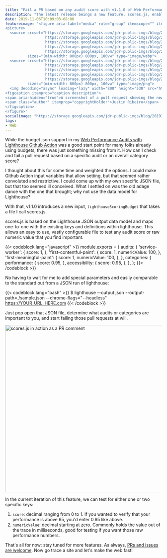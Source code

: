 ```yaml
---
title: "Fail a PR based on any audit score with v1.1.0 of Web Performance Audits with Lighthouse Github Action"
description: "The latest release beings a new feature, scores.js, enabling support for a Lighthouse-based data model for failing PRs based on any audit score or category."
date: 2019-11-06T10:09:03-08:00
featureimage: '<figure aria-label="media" role="group" itemscope="" itemprop="associatedMedia" itemtype="http://schema.org/ImageObject">
<picture>
  <source srcset="https://storage.googleapis.com/jdr-public-imgs/blog/20191106-github-action-scores-640.webp 640w,
                  https://storage.googleapis.com/jdr-public-imgs/blog/20191106-github-action-scores-800.webp 800w,
                  https://storage.googleapis.com/jdr-public-imgs/blog/20191106-github-action-scores-1024.webp 1024w,
                  https://storage.googleapis.com/jdr-public-imgs/blog/20191106-github-action-scores-1280.webp 1280w,
                  https://storage.googleapis.com/jdr-public-imgs/blog/20191106-github-action-scores-1600.webp 1600w"
          sizes="(min-width: 800px) 800px, 100vw" type="image/webp">
  <source srcset="https://storage.googleapis.com/jdr-public-imgs/blog/20191106-github-action-scores-640.png 640w,
                  https://storage.googleapis.com/jdr-public-imgs/blog/20191106-github-action-scores-800.png 800w,
                  https://storage.googleapis.com/jdr-public-imgs/blog/20191106-github-action-scores-1024.png 1024w,
                  https://storage.googleapis.com/jdr-public-imgs/blog/20191106-github-action-scores-1280.png 1280w,
                  https://storage.googleapis.com/jdr-public-imgs/blog/20191106-github-action-scores-1600.png 1600w"
          sizes="(min-width: 800px) 800px, 100vw" type="image/png">
  <img decoding="async" loading="lazy" width="800" height="538" src="https://storage.googleapis.com/jdr-public-imgs/blog/20191106-github-action-scores-800.png" alt="scores.js in action as a PR comment">
<figcaption itemprop="caption description">
<span aria-hidden="true">A screenshot of a pull request showing the new score.js feature.</span>
<span class="author" itemprop="copyrightHolder">Justin Ribeiro</span>
</figcaption>
</figure>'
socialimage: "https://storage.googleapis.com/jdr-public-imgs/blog/20191106-github-action-scores-800.png"
tags:
- Web
---
```


While the budget.json support in my [Web Performance Audits with Lighthouse Github Action](https://github.com/marketplace/actions/web-performance-audits-with-lighthouse) was a good start point for many folks already using budgets, there was just something missing from it. How can I check and fail a pull request based on a specific audit or an overall category score?

I thought about this for some time and weighted the options. I could make Github Action input variables that allow setting, but that seemed rather convoluted and restrictive. I could come up with my own specific JSON file, but that too seemed ill conceived. What I settled on was the old adage dance with the one that brought; why not use the data model for Lighthouse?

With that, v1.1.0 introduces a new input, `lighthouseScoringBudget` that takes a file I call scores.js.

scores.js is based on the Lighthouse JSON output data model and maps one-to-one with the existing keys and definitions within lighthouse. This allows an easy to use, vastly configurable file to test any audit score or raw numeric value that you find important.

{{< codeblock lang="javascript" >}}
module.exports = {
  audits: {
    'service-worker': {
      score: 1,
    },
    'first-contentful-paint': {
      score: 1,
      numericValue: 100,
    },
    'first-meaningful-paint': {
      score: 1,
      numericValue: 100,
    },
  },
  categories: {
    performance: {
      score: 0.95,
    },
    accessibility: {
      score: 0.95,
    },
  },
};
{{< /codeblock >}}

No having to wait for me to add special parameters and easily comparable to the standard out from a JSON run of lighthouse:

{{< codeblock lang="bash" >}}
$ lighthouse --output json --output-path=./sample.json --chrome-flags="--headless" https://YOUR_URL_HERE.com
{{< /codeblock >}}

Just pop open that JSON file, determine what audits or categories are important to you, and start failing those pull requests at will.

<picture>
  <source srcset="https://storage.googleapis.com/jdr-public-imgs/blog/20191106-github-action-scores-640.webp 640w,
                  https://storage.googleapis.com/jdr-public-imgs/blog/20191106-github-action-scores-800.webp 800w,
                  https://storage.googleapis.com/jdr-public-imgs/blog/20191106-github-action-scores-1024.webp 1024w,
                  https://storage.googleapis.com/jdr-public-imgs/blog/20191106-github-action-scores-1280.webp 1280w,
                  https://storage.googleapis.com/jdr-public-imgs/blog/20191106-github-action-scores-1600.webp 1600w"
          sizes="(min-width: 800px) 800px, 100vw" type="image/webp">
  <source srcset="https://storage.googleapis.com/jdr-public-imgs/blog/20191106-github-action-scores-640.png 640w,
                  https://storage.googleapis.com/jdr-public-imgs/blog/20191106-github-action-scores-800.png 800w,
                  https://storage.googleapis.com/jdr-public-imgs/blog/20191106-github-action-scores-1024.png 1024w,
                  https://storage.googleapis.com/jdr-public-imgs/blog/20191106-github-action-scores-1280.png 1280w,
                  https://storage.googleapis.com/jdr-public-imgs/blog/20191106-github-action-scores-1600.png 1600w"
          sizes="(min-width: 800px) 800px, 100vw" type="image/png">
  <img decoding="async" loading="lazy" width="800" height="538" src="https://storage.googleapis.com/jdr-public-imgs/blog/20191106-github-action-scores-800.png" alt="scores.js in action as a PR comment">
</picture>

In the current iteration of this feature, we can test for either one or two specific keys:

1. `score`: decimal ranging from 0 to 1. If you wanted to verify that your performance is above 95, you'd enter 0.95 like above.
2. `numericValue`: decimal starting at zero. Commonly holds the value out of the trace in milliseconds, good for testing if you want those raw performance numbers.

That's all for now; stay tuned for more features. As always, [PRs and issues are welcome](https://github.com/justinribeiro/lighthouse-action). Now go trace a site and let's make the web fast!
